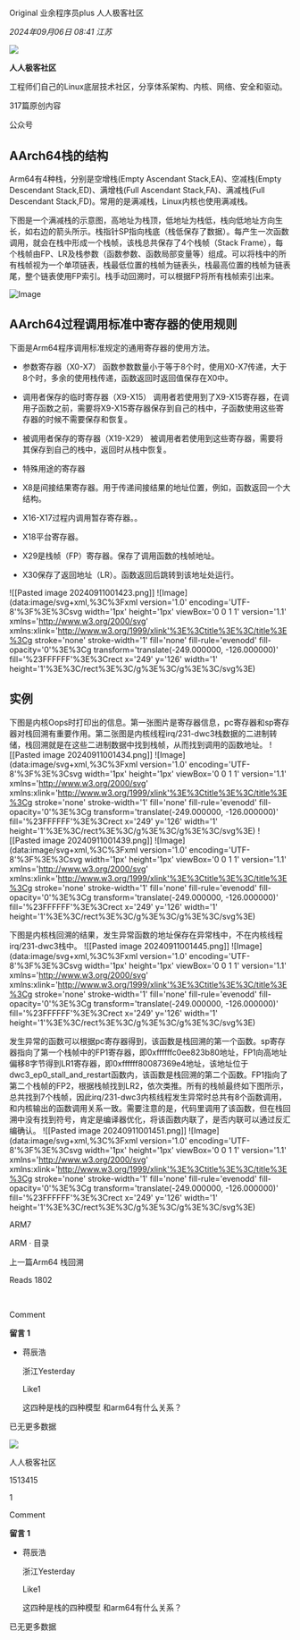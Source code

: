 # 

Original 业余程序员plus 人人极客社区

_2024年09月06日 08:41_ _江苏_

![](http://mmbiz.qpic.cn/mmbiz_png/9sNwsXcN68pL55XIyzTrCHZTbIUdTibQcuzuCaYeGTXNMyn6ACmicUrpoDC0xZSap46XJ59sKysPg9Rg379f32cA/300?wx_fmt=png&wxfrom=19)

**人人极客社区**

工程师们自己的Linux底层技术社区，分享体系架构、内核、网络、安全和驱动。

317篇原创内容

公众号

## AArch64栈的结构

Arm64有4种栈，分别是空增栈(Empty Ascendant Stack,EA)、空减栈(Empty Descendant Stack,ED)、满增栈(Full Ascendant Stack,FA)、满减栈(Full Descendant Stack,FD)。常用的是满减栈，Linux内核也使用满减栈。

下图是一个满减栈的示意图，高地址为栈顶，低地址为栈低，栈向低地址方向生长，如右边的箭头所示。栈指针SP指向栈底（栈低保存了数据）。每产生一次函数调用，就会在栈中形成一个栈帧，该栈总共保存了4个栈帧（Stack Frame），每个栈帧由FP、LR及栈参数（函数参数、函数局部变量等）组成。可以将栈中的所有栈帧视为一个单项链表，栈最低位置的栈帧为链表头，栈最高位置的栈帧为链表尾，整个链表使用FP索引。栈手动回溯时，可以根据FP将所有栈帧索引出来。

![Image](https://mmbiz.qpic.cn/sz_mmbiz_png/9sNwsXcN68qwDItRJicnD5HyNsOu8L3DmPEL5uGrHibIPwwzCUM8iaFNuvpWL2k7tLgUvUZ4BxtSibkUyIr50FD8aA/640?wx_fmt=png&tp=webp&wxfrom=5&wx_lazy=1&wx_co=1)

## AArch64过程调用标准中寄存器的使用规则

下面是Arm64程序调用标准规定的通用寄存器的使用方法。

- 参数寄存器（X0-X7） 函数参数数量小于等于8个时，使用X0-X7传递，大于8个时，多余的使用栈传递，函数返回时返回值保存在X0中。

- 调用者保存的临时寄存器（X9-X15） 调用者若使用到了X9-X15寄存器，在调用子函数之前，需要将X9-X15寄存器保存到自己的栈中，子函数使用这些寄存器的时候不需要保存和恢复。

- 被调用者保存的寄存器（X19-X29） 被调用者若使用到这些寄存器，需要将其保存到自己的栈中，返回时从栈中恢复。

- 特殊用途的寄存器

- X8是间接结果寄存器。用于传递间接结果的地址位置，例如，函数返回一个大结构。

- X16-X17过程内调用暂存寄存器。。

- X18平台寄存器。

- X29是栈帧（FP）寄存器。保存了调用函数的栈帧地址。

- X30保存了返回地址（LR）。函数返回后跳转到该地址处运行。

!\[\[Pasted image 20240911001423.png\]\]
!\[Image\](data:image/svg+xml,%3C%3Fxml version='1.0' encoding='UTF-8'%3F%3E%3Csvg width='1px' height='1px' viewBox='0 0 1 1' version='1.1' xmlns='http://www.w3.org/2000/svg' xmlns:xlink='http://www.w3.org/1999/xlink'%3E%3Ctitle%3E%3C/title%3E%3Cg stroke='none' stroke-width='1' fill='none' fill-rule='evenodd' fill-opacity='0'%3E%3Cg transform='translate(-249.000000, -126.000000)' fill='%23FFFFFF'%3E%3Crect x='249' y='126' width='1' height='1'%3E%3C/rect%3E%3C/g%3E%3C/g%3E%3C/svg%3E)

## 实例

下图是内核Oops时打印出的信息。第一张图片是寄存器信息，pc寄存器和sp寄存器对栈回溯有重要作用。第二张图是内核线程irq/231-dwc3栈数据的二进制转储，栈回溯就是在这些二进制数据中找到栈帧，从而找到调用的函数地址。
!\[\[Pasted image 20240911001434.png\]\]
!\[Image\](data:image/svg+xml,%3C%3Fxml version='1.0' encoding='UTF-8'%3F%3E%3Csvg width='1px' height='1px' viewBox='0 0 1 1' version='1.1' xmlns='http://www.w3.org/2000/svg' xmlns:xlink='http://www.w3.org/1999/xlink'%3E%3Ctitle%3E%3C/title%3E%3Cg stroke='none' stroke-width='1' fill='none' fill-rule='evenodd' fill-opacity='0'%3E%3Cg transform='translate(-249.000000, -126.000000)' fill='%23FFFFFF'%3E%3Crect x='249' y='126' width='1' height='1'%3E%3C/rect%3E%3C/g%3E%3C/g%3E%3C/svg%3E)
!\[\[Pasted image 20240911001439.png\]\]
!\[Image\](data:image/svg+xml,%3C%3Fxml version='1.0' encoding='UTF-8'%3F%3E%3Csvg width='1px' height='1px' viewBox='0 0 1 1' version='1.1' xmlns='http://www.w3.org/2000/svg' xmlns:xlink='http://www.w3.org/1999/xlink'%3E%3Ctitle%3E%3C/title%3E%3Cg stroke='none' stroke-width='1' fill='none' fill-rule='evenodd' fill-opacity='0'%3E%3Cg transform='translate(-249.000000, -126.000000)' fill='%23FFFFFF'%3E%3Crect x='249' y='126' width='1' height='1'%3E%3C/rect%3E%3C/g%3E%3C/g%3E%3C/svg%3E)

下图是内核栈回溯的结果，发生异常函数的地址保存在异常栈中，不在内核线程irq/231-dwc3栈中。
!\[\[Pasted image 20240911001445.png\]\]
!\[Image\](data:image/svg+xml,%3C%3Fxml version='1.0' encoding='UTF-8'%3F%3E%3Csvg width='1px' height='1px' viewBox='0 0 1 1' version='1.1' xmlns='http://www.w3.org/2000/svg' xmlns:xlink='http://www.w3.org/1999/xlink'%3E%3Ctitle%3E%3C/title%3E%3Cg stroke='none' stroke-width='1' fill='none' fill-rule='evenodd' fill-opacity='0'%3E%3Cg transform='translate(-249.000000, -126.000000)' fill='%23FFFFFF'%3E%3Crect x='249' y='126' width='1' height='1'%3E%3C/rect%3E%3C/g%3E%3C/g%3E%3C/svg%3E)

发生异常的函数可以根据pc寄存器得到，该函数是栈回溯的第一个函数。sp寄存器指向了第一个栈帧中的FP1寄存器，即0xffffffc0ee823b80地址，FP1向高地址偏移8字节得到LR1寄存器，即0xffffff80087369e4地址，该地址位于dwc3_ep0_stall_and_restart函数内，该函数是栈回溯的第二个函数。FP1指向了第二个栈帧的FP2，根据栈帧找到LR2，依次类推。所有的栈帧最终如下图所示，总共找到7个栈帧，因此irq/231-dwc3内核线程发生异常时总共有8个函数调用，和内核输出的函数调用关系一致。需要注意的是，代码里调用了该函数，但在栈回溯中没有找到符号，肯定是编译器优化，将该函数内联了，是否内联可以通过反汇编确认。
!\[\[Pasted image 20240911001451.png\]\]
!\[Image\](data:image/svg+xml,%3C%3Fxml version='1.0' encoding='UTF-8'%3F%3E%3Csvg width='1px' height='1px' viewBox='0 0 1 1' version='1.1' xmlns='http://www.w3.org/2000/svg' xmlns:xlink='http://www.w3.org/1999/xlink'%3E%3Ctitle%3E%3C/title%3E%3Cg stroke='none' stroke-width='1' fill='none' fill-rule='evenodd' fill-opacity='0'%3E%3Cg transform='translate(-249.000000, -126.000000)' fill='%23FFFFFF'%3E%3Crect x='249' y='126' width='1' height='1'%3E%3C/rect%3E%3C/g%3E%3C/g%3E%3C/svg%3E)

ARM7

ARM · 目录

上一篇Arm64 栈回溯

Reads 1802

​

Comment

**留言 1**

- 蒋辰浩

  浙江Yesterday

  Like1

  这四种是栈的四种模型 和arm64有什么关系？

已无更多数据

[](javacript:;)

![](http://mmbiz.qpic.cn/mmbiz_png/9sNwsXcN68pL55XIyzTrCHZTbIUdTibQcuzuCaYeGTXNMyn6ACmicUrpoDC0xZSap46XJ59sKysPg9Rg379f32cA/300?wx_fmt=png&wxfrom=18)

人人极客社区

1513415

1

Comment

**留言 1**

- 蒋辰浩

  浙江Yesterday

  Like1

  这四种是栈的四种模型 和arm64有什么关系？

已无更多数据
